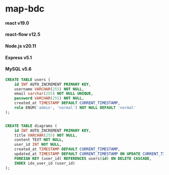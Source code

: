 # map-bdc


#### react   v19.0
#### react-flow   v12.5
#### Node.js v20.11
#### Express v5.1
#### MySQL v5.6




```SQL
CREATE TABLE users (
    id INT AUTO_INCREMENT PRIMARY KEY,
    username VARCHAR(255) NOT NULL,
    email varchar(255) NOT NULL UNIQUE,
    password VARCHAR(255) NOT NULL,
    created_at TIMESTAMP DEFAULT CURRENT_TIMESTAMP,
    role ENUM('admin', 'normal') NOT NULL DEFAULT 'normal'
);


CREATE TABLE diagrams (
    id INT AUTO_INCREMENT PRIMARY KEY,
    title VARCHAR(255) NOT NULL,
    content TEXT NOT NULL,  
    user_id INT NOT NULL,   
    created_at TIMESTAMP DEFAULT CURRENT_TIMESTAMP,
    updated_at TIMESTAMP DEFAULT CURRENT_TIMESTAMP ON UPDATE CURRENT_TIMESTAMP,
    FOREIGN KEY (user_id) REFERENCES users(id) ON DELETE CASCADE, 
    INDEX idx_user_id (user_id)  
);
```